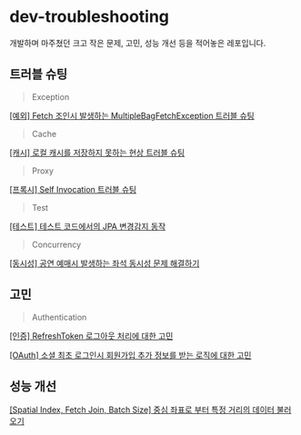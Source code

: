 # dev-troubleshooting
개발하며 마주쳤던 크고 작은 문제, 고민, 성능 개선 등을 적어놓은 레포입니다.

## 트러블 슈팅
> Exception
> 
[[예외] Fetch 조인시 발생하는 MultipleBagFetchException 트러블 슈팅](https://github.com/Hchanghyeon/dev-troubleshooting/blob/main/%5B%EC%98%88%EC%99%B8%5D%20Fetch%20%EC%A1%B0%EC%9D%B8%EC%8B%9C%20%EB%B0%9C%EC%83%9D%ED%95%98%EB%8A%94%20MultipleBagFetchException%20%ED%8A%B8%EB%9F%AC%EB%B8%94%20%EC%8A%88%ED%8C%85.md)

> Cache
>
[[캐시] 로컬 캐시를 저장하지 못하는 현상 트러블 슈팅](https://github.com/Hchanghyeon/dev-troubleshooting/blob/main/%5B%EC%BA%90%EC%8B%9C%5D%20%EB%A1%9C%EC%BB%AC%20%EC%BA%90%EC%8B%9C%EB%A5%BC%20%EC%A0%80%EC%9E%A5%ED%95%98%EC%A7%80%20%EB%AA%BB%ED%95%98%EB%8A%94%20%ED%98%84%EC%83%81%20%ED%8A%B8%EB%9F%AC%EB%B8%94%20%EC%8A%88%ED%8C%85.md)

> Proxy
> 
[[프록시] Self Invocation 트러블 슈팅](https://github.com/Hchanghyeon/dev-troubleshooting/blob/main/%5B%ED%94%84%EB%A1%9D%EC%8B%9C%5D%20Self%20Invocation%20%ED%8A%B8%EB%9F%AC%EB%B8%94%20%EC%8A%88%ED%8C%85.md)

> Test
>
[[테스트] 테스트 코드에서의 JPA 변경감지 동작](https://github.com/Hchanghyeon/dev-troubleshooting/blob/main/%5B%ED%85%8C%EC%8A%A4%ED%8A%B8%5D%20%ED%85%8C%EC%8A%A4%ED%8A%B8%20%EC%BD%94%EB%93%9C%EC%97%90%EC%84%9C%EC%9D%98%20JPA%20%EB%B3%80%EA%B2%BD%EA%B0%90%EC%A7%80%20%EB%8F%99%EC%9E%91.md)

> Concurrency
>
[[동시성] 공연 예매시 발생하는 좌석 동시성 문제 해결하기](https://github.com/Hchanghyeon/dev-troubleshooting/blob/main/%5B%EB%8F%99%EC%8B%9C%EC%84%B1%5D%20%EA%B3%B5%EC%97%B0%20%EC%98%88%EB%A7%A4%EC%8B%9C%20%EB%B0%9C%EC%83%9D%ED%95%98%EB%8A%94%20%EC%A2%8C%EC%84%9D%20%EB%8F%99%EC%8B%9C%EC%84%B1%20%EB%AC%B8%EC%A0%9C%20%ED%95%B4%EA%B2%B0.md)

## 고민
> Authentication
>
[[인증] RefreshToken 로그아웃 처리에 대한 고민](https://github.com/Hchanghyeon/dev-troubleshooting/blob/main/%5B%EC%9D%B8%EC%A6%9D%5D%20RefreshToken%20%EB%A1%9C%EA%B7%B8%EC%95%84%EC%9B%83%20%EC%B2%98%EB%A6%AC%EC%97%90%20%EB%8C%80%ED%95%9C%20%EA%B3%A0%EB%AF%BC.md)

[[OAuth] 소셜 최초 로그인시 회원가입 추가 정보를 받는 로직에 대한 고민](https://github.com/Hchanghyeon/dev-troubleshooting/blob/main/%5BOAuth%5D%20%EC%86%8C%EC%85%9C%20%EC%B5%9C%EC%B4%88%20%EB%A1%9C%EA%B7%B8%EC%9D%B8%EC%8B%9C%20%ED%9A%8C%EC%9B%90%EA%B0%80%EC%9E%85%20%EC%B6%94%EA%B0%80%20%EC%A0%95%EB%B3%B4%EB%A5%BC%20%EB%B0%9B%EB%8A%94%20%EB%A1%9C%EC%A7%81%EC%97%90%20%EB%8C%80%ED%95%9C%20%EA%B3%A0%EB%AF%BC.md)


## 성능 개선
[[Spatial Index, Fetch Join, Batch Size] 중심 좌표로 부터 특정 거리의 데이터 불러오기](https://github.com/Hchanghyeon/dev-troubleshooting/blob/main/%5BSpatial%20Index%2C%20Fetch%20Join%2C%20Batch%20Size%5D%20%EC%A4%91%EC%8B%AC%20%EC%A2%8C%ED%91%9C%EB%A1%9C%20%EB%B6%80%ED%84%B0%20%ED%8A%B9%EC%A0%95%20%EA%B1%B0%EB%A6%AC%EC%9D%98%20%EB%8D%B0%EC%9D%B4%ED%84%B0%20%EB%B6%88%EB%9F%AC%EC%98%A4%EA%B8%B0.md)
